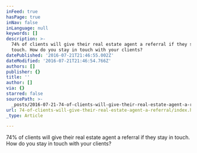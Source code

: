 ```yaml
---
inFeed: true
hasPage: true
inNav: false
inLanguage: null
keywords: []
description: >-
  74% of clients will give their real estate agent a referral if they stay in
  touch. How do you stay in touch with your clients?
datePublished: '2016-07-21T21:46:55.002Z'
dateModified: '2016-07-21T21:46:54.766Z'
authors: []
publisher: {}
title: ''
author: []
via: {}
starred: false
sourcePath: >-
  _posts/2016-07-21-74-of-clients-will-give-their-real-estate-agent-a-referral.md
url: 74-of-clients-will-give-their-real-estate-agent-a-referral/index.html
_type: Article

---
```

74% of clients will give their real estate agent a referral if they stay in touch. How do you stay in touch with your clients?